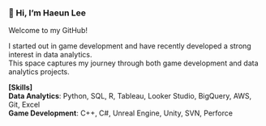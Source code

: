 ### 👋 Hi, I’m Haeun Lee
Welcome to my GitHub!

I started out in game development and have recently developed a strong interest in data analytics.  
This space captures my journey through both game development and data analytics projects.

**[Skills]**
<br>**Data Analytics**: Python, SQL, R, Tableau, Looker Studio, BigQuery, AWS, Git, Excel
<br>**Game Development**: C++, C#, Unreal Engine, Unity, SVN, Perforce
